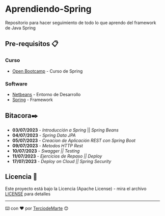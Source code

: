 # Aprendiendo-Spring
Repositorio para hacer seguimiento de todo lo que aprendo del framework de Java Spring

## Pre-requisitos 📋

### Curso
* [Open Bootcamp](https://open-bootcamp.com/) - Curso de Spring

### Software
* [Netbeans](https://netbeans.apache.org/) - Entorno de Desarrollo
* [Spring](https://spring.io/) - Framework
  
## Bitacora✒️

* **03/07/2023** - *Introducción a Spring* || *Spring Beans*
* **04/07/2023** - *Spring Data JPA*
* **05/07/2023** - *Creacion de Aplicación REST con Spring Boot*
* **09/07/2023** - *Metodos HTTP Rest*
* **10/07/2023** - *Swagger || Testing*
* **11/07/2023** - *Ejercicios de Repaso || Deploy*
* **17/07/2023** - *Deploy on Cloud || Spring Security*

## Licencia 📄

Este proyecto está bajo la Licencia (Apache License) - mira el archivo [LICENSE](LICENSE) para detalles

---
⌨️ con ❤️ por [TerciodeMarte](https://github.com/TerciodeMarte) 😊
